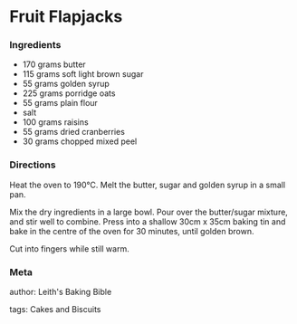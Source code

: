 # Fruit Flapjacks

### Ingredients
 * 170 grams butter
 * 115 grams soft light brown sugar
 * 55 grams golden syrup
 * 225 grams porridge oats
 * 55 grams plain flour
 * salt
 * 100 grams raisins
 * 55 grams dried cranberries
 * 30 grams chopped mixed peel

### Directions

Heat the oven to 190℃. Melt the butter, sugar and golden syrup in a small pan.

Mix the dry ingredients in a large bowl.  Pour over the butter/sugar mixture, and stir well to combine. Press into a shallow 30cm x 35cm baking tin and bake in the centre of the oven for 30 minutes, until golden brown.

Cut into fingers while still warm.

### Meta
author: Leith's Baking Bible

tags: Cakes and Biscuits


